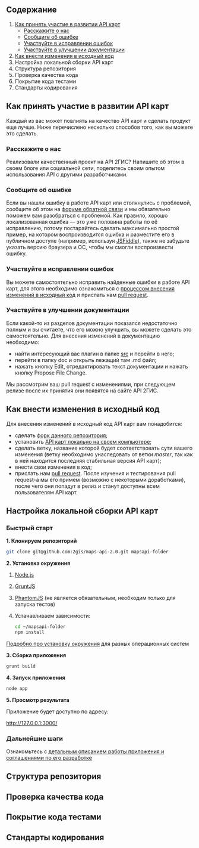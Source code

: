 ## Содержание
1. [Как принять участие в развитии API карт](#Как-принять-участие-в-развитии-api-карт)
    * [Расскажите о нас](#Расскажите-о-нас)
    * [Сообщите об ошибке](#Сообщите-об-ошибке)
    * [Участвуйте в исправлении ошибок](#Участвуйте-в-исправлении-ошибок)
    * [Участвуйте в улучшении документации](#Участвуйте-в-улучшении-документации)
2. [Как внести изменения в исходный код](#Как-внести-изменения-в-исходный-код)
3. Настройка локальной сборки API карт
4. Структура репозитория
5. Проверка качества кода
6. Покрытие кода тестами
7. Стандарты кодирования

## Как принять участие в развитии API карт
Каждый из вас может повлиять на качество API карт и сделать продукт еще лучше. Ниже перечислено несколько способов того, как вы можете это сделать.
### Расскажите о нас
Реализовали качественный проект на API 2ГИС? Напишите об этом в своем блоге или социальной сети, поделитесь своим опытом использования API с другими разработчиками.
### Сообщите об ошибке
Если вы нашли ошибку в работе API карт или столкнулись с проблемой, сообщите об этом на [форуме обратной связи](https://api2gis.uservoice.com) и мы обязательно поможем вам разобраться с проблемой. Как правило, хорошо локализованная ошибка — это уже половина работы по её исправлению, потому постарайтесь сделать максимально простой пример, на котором воспроизводится ошибка и разместите его в публичном доступе (например, используя [JSFiddle](http://jsfiddle.net/)), также не забудьте указать версию браузера и ОС, чтобы мы смогли воспроизвести ошибку.
### Участвуйте в исправлении ошибок
Вы можете самостоятельно исправить найденные ошибки в работе API карт, для этого необходимо ознакомиться с [процессом внесения изменений в исходный код](#Как-внести-изменения-в-исходный-код) и прислать нам [pull request](https://help.github.com/articles/using-pull-requests).
### Участвуйте в улучшении документации
Если какой-то из разделов документации показался недостаточно полным и вы считаете, что его можно улучшить, вы можете сделать это самостоятельно. Для внесения изменений в документацию необходимо:
* найти интересующий вас плагин в папке [src](https://github.com/2gis/maps-api-2.0/tree/master/src) и перейти в него;
* перейти в папку doc и открыть лежащий там .md файл;
* нажать кнопку Edit, отредактировать текст документации и нажать кнопку Propose File Change.

Мы рассмотрим ваш pull request с изменениями, при следующем релизе после их принятия они появятся на сайте API 2ГИС.

## Как внести изменения в исходный код
Для внесения изменений в исходный код API карт вам понадобится:
* сделать [форк данного репозитория](https://help.github.com/articles/fork-a-repo);
* установить [API карт локально на своем компьютере](#Настройка-локальной-сборки-api-карт);
* сделать ветку, название которой будет соответствовать сути вашего изменения (ветку необходимо унаследовать от ветки <i>master</i>, так как в ней находится последняя стабильная версия API карт);
* внести свои изменения в код;
* прислать нам [pull request](https://help.github.com/articles/using-pull-requests).
После изучения и тестирования pull request-а мы его примем (возможно с некоторыми доработками), после чего они попадут в релиз и станут доступны всем пользователям API карт.

## Настройка локальной сборки API карт
### Быстрый старт
**1. Клонируем репозиторий**
```bash
git clone git@github.com:2gis/maps-api-2.0.git mapsapi-folder
```

**2. Установка окружения**

1. [Node.js](http://nodejs.org/)
2. [GruntJS](http://gruntjs.com/)
3. [PhantomJS](http://phantomjs.org/download.html) (не является обязательным, необходим только для запуска тестов)
4. Устанавливаем зависимости:

    ```bash
    cd ~/mapsapi-folder
    npm install
    ```
[Подробно про установку окружения](https://github.com/2gis/maps-api-2.0/wiki/%D0%A3%D1%81%D1%82%D0%B0%D0%BD%D0%BE%D0%B2%D0%BA%D0%B0-%D0%BE%D0%BA%D1%80%D1%83%D0%B6%D0%B5%D0%BD%D0%B8%D1%8F-Maps-API-2.0-%D0%BD%D0%B0-%D1%80%D0%B0%D0%B7%D0%BD%D1%8B%D1%85-%D1%81%D0%B8%D1%81%D1%82%D0%B5%D0%BC%D0%B0%D1%85) для разных операционных систем

**3. Сборка приложения**
```bash
grunt build
```

**4. Запуск приложения**
```bash
node app
```

**5. Просмотр результата**

Приложение будет доступно по адресу:

http://127.0.0.1:3000/

### Дальнейшие шаги

Ознакомьтесь с [детальным описанием работы приложения и соглашениями по его разработке](https://github.com/yarikos/DG.MapsAPI/wiki)

## Структура репозитория

## Проверка качества кода

## Покрытие кода тестами

## Стандарты кодирования
